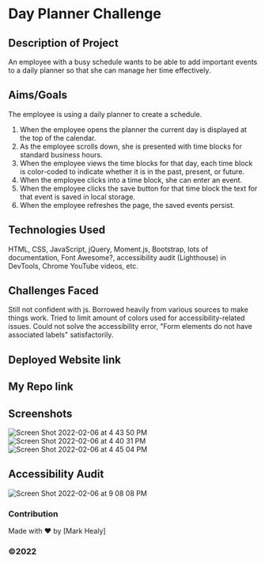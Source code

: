 
# Day Planner Challenge 

## Description of Project
An employee with a busy schedule wants to be able to add important events to a daily planner so that she can manage her time effectively.

## Aims/Goals

The employee is using a daily planner to create a schedule.

1. When the employee opens the planner the current day is displayed at the top of the calendar.
2. As the employee scrolls down, she is presented with time blocks for standard business hours.
3. When the employee views the time blocks for that day, each time block is color-coded to indicate whether it is in the past, present, or future.
4. When the employee clicks into a time block, she can enter an event.
5. When the employee clicks the save button for that time block the text for that event is saved in local storage.
6. When the employee refreshes the page, the saved events persist.

## Technologies Used

HTML, CSS, JavaScript, jQuery, Moment.js, Bootstrap, lots of documentation, Font Awesome?, accessibility audit (Lighthouse) in DevTools, Chrome YouTube videos, etc.

## Challenges Faced

Still not confident with js. Borrowed heavily from various sources to make things work. Tried to limit amount of colors used for accessibility-related issues. Could not solve the accessibility error, "Form elements do not have associated labels" satisfactorily.  

## Deployed Website link

## My Repo link

## Screenshots 

![Screen Shot 2022-02-06 at 4 43 50 PM](https://user-images.githubusercontent.com/25494815/152714431-cdb4d787-ab4c-4e11-917f-d9e2c5a5e626.png)
![Screen Shot 2022-02-06 at 4 40 31 PM](https://user-images.githubusercontent.com/25494815/152714470-a9f0e97e-520e-4733-9961-7bc073ff3dbd.png)
![Screen Shot 2022-02-06 at 4 45 04 PM](https://user-images.githubusercontent.com/25494815/152714475-e4d30d7c-2688-4521-b175-c6e2ee372e0b.png)


## Accessibility Audit

![Screen Shot 2022-02-06 at 9 08 08 PM](https://user-images.githubusercontent.com/25494815/152714484-27350c3d-dbdf-40ce-83ac-4a04dee5fafb.png)

### Contribution
Made with ❤️ by [Mark Healy]
### ©️2022 
